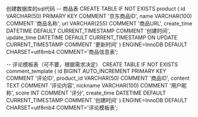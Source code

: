创建数据库的sql代码
-- 商品表
CREATE TABLE IF NOT EXISTS product (
    id VARCHAR(50) PRIMARY KEY COMMENT '京东商品ID',
    name VARCHAR(100) COMMENT '商品名称',
    url VARCHAR(255) COMMENT '商品URL',
    create_time DATETIME DEFAULT CURRENT_TIMESTAMP COMMENT '创建时间',
    update_time DATETIME DEFAULT CURRENT_TIMESTAMP ON UPDATE CURRENT_TIMESTAMP COMMENT '更新时间'
) ENGINE=InnoDB DEFAULT CHARSET=utf8mb4 COMMENT='商品信息表';

-- 评论模板表（可不要，根据需求决定）
CREATE TABLE IF NOT EXISTS comment_template (
    id BIGINT AUTO_INCREMENT PRIMARY KEY COMMENT '评论ID',
    product_id VARCHAR(50) COMMENT '商品ID',
    content TEXT COMMENT '评论内容',
    nickname VARCHAR(100) COMMENT '用户昵称',
    score INT COMMENT '评分',
    create_time DATETIME DEFAULT CURRENT_TIMESTAMP COMMENT '创建时间'
) ENGINE=InnoDB DEFAULT CHARSET=utf8mb4 COMMENT='评论模板表';
